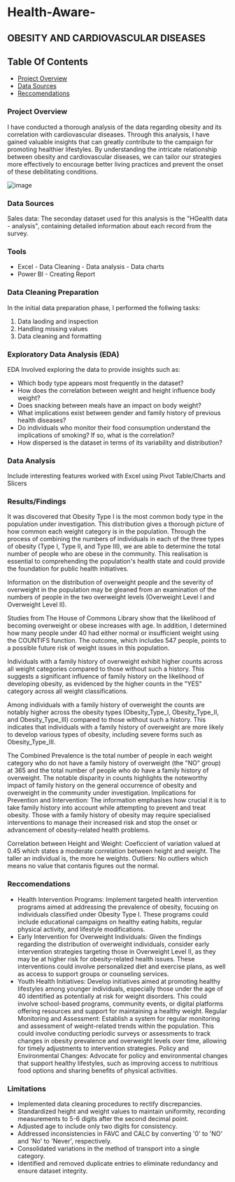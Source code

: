 # Health-Aware-
## OBESITY AND CARDIOVASCULAR DISEASES

## Table Of Contents

- [Project Overview](#project-overview)
- [Data Sources](data-spurces)
- [Reccomendations](reccomendations)


### Project Overview
I have conducted a thorough analysis of the data regarding obesity and its correlation with cardiovascular diseases. Through this analysis, I have gained valuable insights that can greatly contribute to the campaign for promoting healthier lifestyles. By understanding the intricate relationship between obesity and cardiovascular diseases, we can tailor our strategies more effectively to encourage better living practices and prevent the onset of these debilitating conditions.

![image](https://github.com/djimba98/Health-Aware-OBESITY-AND-CARDIOVASCULAR-DISEAS/assets/164912911/e0a6a547-5b95-4c14-9bd3-04801096c745)



### Data Sources 

Sales data: The seconday dataset used for this analysis is the "HGealth data - analysis", containing detailed information about each record  from the survey.

### Tools

- Excel - Data Cleaning - Data analysis - Data charts
- Power BI - Creating Report

### Data Cleaning Preparation

In the initial data preparation phase, I performed the follwing tasks:
1. Data laoding and inspection
2. Handling missing values
3. Data cleaning and formatting

### Exploratory Data Analysis (EDA)

EDA  Involved exploring the data to provide insights such as:

- Which body type appears most frequently in the dataset?
- How does the correlation between weight and height influence body weight?
- Does snacking between meals have an impact on body weight?
- What implications exist between gender and family history of previous health diseases?
- Do individuals who monitor their food consumption understand the implications of smoking? If so, what is the correlation?
- How dispersed is the dataset in terms of its variability and distribution?

### Data Analysis

Include interesting features worked with Excel using Pivot Table/Charts and Slicers

### Results/Findings
 It was discovered that Obesity Type I is the most common body type in the population under investigation. This distribution gives a thorough picture of how common each weight category is in the population.
Through the process of combining the numbers of individuals in each of the three types of obesity (Type I, Type II, and Type III), we are able to determine the total number of people who are obese in the community. This realisation is essential to comprehending the population's health state and could provide the foundation for public health initiatives.

Information on the distribution of overweight people and the severity of overweight in the population may be gleaned from an examination of the numbers of people in the two overweight levels (Overweight Level I and Overweight Level II). 

Studies from The House of Commons Library show that the likelihood of becoming overweight or obese increases with age. In addition, I determined how many people under 40 had either normal or insufficient weight using the COUNTIFS function. The outcome, which includes 547 people, points to a possible future risk of weight issues in this population.

Individuals with a family history of overweight exhibit higher counts across all weight categories compared to those without such a history.
This suggests a significant influence of family history on the likelihood of developing obesity, as evidenced by the higher counts in the "YES" category across all weight classifications.

Among individuals with a family history of overweight the counts are notably higher across the obesity types (Obesity_Type_I, Obesity_Type_II, and Obesity_Type_III) compared to those without such a history.
This indicates that individuals with a family history of overweight are more likely to develop various types of obesity, including severe forms such as Obesity_Type_III.

The Combined Prevalence is the total number of people in each weight category who do not have a family history of overweight (the "NO" group) at 365 and the total number of people who do have a family history of overweight. The notable disparity in counts highlights the noteworthy impact of family history on the general occurrence of obesity and overweight in the community under investigation. 
Implications for Prevention and Intervention:
The information emphasises how crucial it is to take family history into account while attempting to prevent and treat obesity. Those with a family history of obesity may require specialised interventions to manage their increased risk and stop the onset or advancement of obesity-related health problems.

Correlation between Height and Weight: Coeficcient of variation valued at 0.45 which states a moderate correlation between height and weight. The taller an individual is, the more he weights. 
Outliers: No outliers which means no value that contanis figures out the normal.

### Reccomendations

- Health Intervention Programs: Implement targeted health intervention programs aimed at addressing the prevalence of obesity,  focusing on individuals classified under Obesity Type I. These programs could include educational campaigns on healthy eating habits, regular physical activity, and lifestyle modifications.
- Early Intervention for Overweight Individuals: Given the findings regarding the distribution of overweight individuals, consider early intervention strategies targeting those in Overweight Level II, as they may be at higher risk for obesity-related health issues. These interventions could involve personalized diet and exercise plans, as well as access to support groups or counseling services.
- Youth Health Initiatives: Develop initiatives aimed at promoting healthy lifestyles among younger individuals, especially those under the age of 40 identified as potentially at risk for weight disorders. This could involve school-based programs, community events, or digital platforms offering resources and support for maintaining a healthy weight.
Regular Monitoring and Assessment: Establish a system for regular monitoring and assessment of weight-related trends within the population. This could involve conducting periodic surveys or assessments to track changes in obesity prevalence and overweight levels over time, allowing for timely adjustments to intervention strategies.
Policy and Environmental Changes: Advocate for policy and environmental changes that support healthy lifestyles, such as improving access to nutritious food options and sharing benefits of physical activities.

### Limitations

- Implemented data cleaning procedures to rectify discrepancies.
- Standardized height and weight values to maintain uniformity, recording measurements to 5-6 digits after the second decimal point.
- Adjusted age to include only two digits for consistency.
- Addressed inconsistencies in FAVC and CALC by converting '0' to 'NO' and 'No' to 'Never', respectively.
- Consolidated variations in the method of transport into a single category.
- Identified and removed duplicate entries to eliminate redundancy and ensure dataset integrity.

